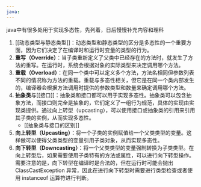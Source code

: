 ```yaml
---
java:
---
```

java中有很多处用于实现多态性，先列着，日后慢慢补充内容和理科
1. [[动态类型与静态类型]]：动态类型和静态类型的区分是多态性的一个重要方面，因为它们决定了在编译时和运行时变量的类型的行为。
1. **重写（Override）**：当子类重新定义了父类中已经存在的方法时，就发生了方法的重写。在运行时，系统会根据对象的实际类型来决定调用哪个方法。
2. **重载（Overload）**：在同一个类中可以定义多个方法，方法名相同但参数列表不同的情况称为方法的重载。重载与多态性相关，但它是在同一个类内部发生的，编译器会根据方法调用时提供的参数类型和数量来确定调用哪个方法。
3. **抽象类**与[[接口]]：抽象类和接口都可以用于实现多态性。抽象类可以包含抽象方法，而接口则完全是抽象的，它们定义了一组行为规范，具体的实现由实现类提供。通过向上转型（upcasting），可以使用接口或抽象类的引用来引用其子类的实例，从而实现多态性。
	- [[抽象类与接口的区别]]
4. **向上转型（Upcasting）**：将一个子类的实例赋值给一个父类类型的变量。这样做可以使得父类类型的变量引用子类对象，从而实现多态性。
5. **向下转型（Downcasting）**：将一个父类类型的变量强制转换为子类类型。在向上转型后，如果需要使用子类特有的方法或属性，可以进行向下转型操作。需要注意的是，向下转型在编译时是合法的，但在运行时可能会抛出 ClassCastException 异常，因此在进行向下转型时需要进行类型检查或者使用 instanceof 运算符进行判断。